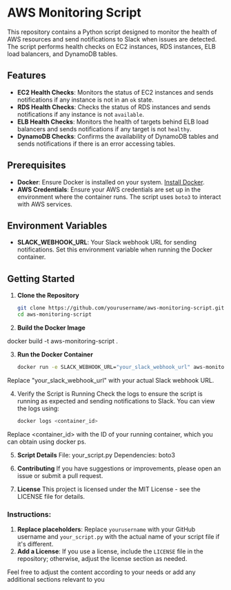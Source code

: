 # AWS Monitoring Script

This repository contains a Python script designed to monitor the health of AWS resources and send notifications to Slack when issues are detected. The script performs health checks on EC2 instances, RDS instances, ELB load balancers, and DynamoDB tables.

## Features

- **EC2 Health Checks**: Monitors the status of EC2 instances and sends notifications if any instance is not in an `ok` state.
- **RDS Health Checks**: Checks the status of RDS instances and sends notifications if any instance is not `available`.
- **ELB Health Checks**: Monitors the health of targets behind ELB load balancers and sends notifications if any target is not `healthy`.
- **DynamoDB Checks**: Confirms the availability of DynamoDB tables and sends notifications if there is an error accessing tables.

## Prerequisites

- **Docker**: Ensure Docker is installed on your system. [Install Docker](https://docs.docker.com/get-docker/).
- **AWS Credentials**: Ensure your AWS credentials are set up in the environment where the container runs. The script uses `boto3` to interact with AWS services.

## Environment Variables

- **SLACK_WEBHOOK_URL**: Your Slack webhook URL for sending notifications. Set this environment variable when running the Docker container.

## Getting Started

1. **Clone the Repository**
   ```bash
   git clone https://github.com/yourusername/aws-monitoring-script.git
   cd aws-monitoring-script

2. **Build the Docker Image**

docker build -t aws-monitoring-script . 

3. **Run the Docker Container**
   ```bash
   docker run -e SLACK_WEBHOOK_URL="your_slack_webhook_url" aws-monitoring-script
Replace "your_slack_webhook_url" with your actual Slack webhook URL.

4. Verify the Script is Running
Check the logs to ensure the script is running as expected and sending notifications to Slack. You can view the logs using:
   ```bash
   docker logs <container_id>  
Replace <container_id> with the ID of your running container, which you can obtain using docker ps.

5. **Script Details**
File: your_script.py
Dependencies: boto3

6. **Contributing**
If you have suggestions or improvements, please open an issue or submit a pull request.

7. **License**
This project is licensed under the MIT License - see the LICENSE file for details.

### Instructions:

1. **Replace placeholders**: Replace `yourusername` with your GitHub username and `your_script.py` with the actual name of your script file if it's different.
2. **Add a License**: If you use a license, include the `LICENSE` file in the repository; otherwise, adjust the license section as needed.

Feel free to adjust the content according to your needs or add any additional sections relevant to you
